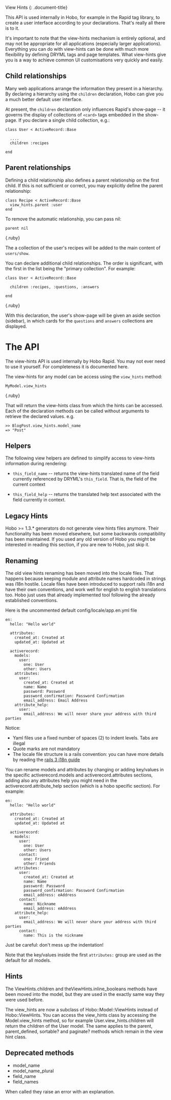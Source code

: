View Hints
{: .document-title}

This API is used internally in Hobo, for example in the Rapid tag library, to create a user interface according to your declarations. That's really all there is to it.

It's important to note that the view-hints mechanism is entirely optional, and may not be appropriate for all applications (especially larger applications). Everything you can do with view-hints can be done with much more flexibility by defining DRYML tags and page templates. What view-hints give you is a way to achieve common UI customisations very quickly and easily.

## Child relationships

Many web applications arrange the information they present in a hierarchy. By declaring a hierarchy using the `children` declaration, Hobo can give you a much better default user interface.

At present, the `children` declaration only influences Rapid's show-page -- it governs the display of collections of `<card>` tags embedded in the show-page. If you declare a single child collection, e.g.:

    class User < ActiveRecord::Base

      ....
      children :recipes

    end

## Parent relationships

Defining a child relationship also defines a parent relationship on
the first child.  If this is not sufficient or correct, you may
explicitly define the parent relationship:

    class Recipe < ActiveRecord::Base
      view_hints.parent :user
    end

To remove the automatic relationship, you can pass nil:

    parent nil

{.ruby}

The a collection of the user's recipes will be added to the main content of `users/show`.

You can declare additional child relationships. The order is significant, with the first in the list being the "primary collection". For example:

    class User < ActiveRecord::Base

      children :recipes, :questions, :answers

    end
{.ruby}

With this declaration, the user's show-page will be given an aside section (sidebar), in which cards for the `questions` and `answers` collections are displayed.


# The API

The view-hints API is used internally by Hobo Rapid. You may not ever need to use it yourself. For completeness it is documented here.

The view-hints for any model can be access using the `view_hints` method:

    MyModel.view_hints
{.ruby}

That will return the view-hints class from which the hints can be accessed. Each of the declaration methods can be called without arguments to retrieve the declared values. e.g.

    >> BlogPost.view_hints.model_name
    => "Post"


## Helpers

The following view helpers are defined to simplify access to view-hints information during rendering:

 - `this_field_name` -- returns the view-hints translated name of the field currently referenced by DRYML's `this_field`. That is, the field of the current context

 - `this_field_help` -- returns the translated help text associated with the field currently in context.


## Legacy Hints

Hobo >= 1.3.* generators do not generate view hints files anymore.
Their functionality has been moved elsewhere, but some backwards
compatibility has been maintained.  If you used any old version of
Hobo you might be interested in reading this section, if you are new
to Hobo, just skip it.

## Renaming

The old view hints renaming has been moved into the locale files. That
happens because keeping module and attribute names hardcoded in
strings was i18n hostile. Locale files have been introduced to support
rails i18n and have their own conventions, and work well for english
to english translations too. Hobo just uses that already implemented
tool following the already established conventions.

Here is the uncommented default config/locale/app.en.yml file

    en:
      hello: "Hello world"

      attributes:
        created_at: Created at
        updated_at: Updated at

      activerecord:
        models:
          user:
            one: User
            other: Users
        attributes:
          user:
            created_at: Created at
            name: Name
            password: Password
            password_confirmation: Password Confirmation
            email_address: Email Address
        attribute_help:
          user:
            email_address: We will never share your address with third parties

Notice:

- Yaml files use a fixed number of spaces (2) to indent levels. Tabs are illegal
- Quote marks are not mandatory
- The locale file structure is a rails convention: you can have more details by reading the [rails 3 i18n guide](http://edgeguides.rubyonrails.org/i18n.html)

You can rename models and attributes by changing or adding key/values in the specific activerecord.models and activerecord.attributes sections, adding also any attributes help you might need in the activerecord.attribute_help section (which is a hobo specific section). For example:

    en:
      hello: "Hello world"

      attributes:
        created_at: Created at
        updated_at: Updated at

      activerecord:
        models:
          user:
            one: User
            other: Users
          contact:
            one: Friend
            other: Friends
        attributes:
          user:
            created_at: Created at
            name: Name
            password: Password
            password_confirmation: Password Confirmation
            email_address: eAddress
          contact:
            name: Nickname
            email_address: eAddress
        attribute_help:
          user:
            email_address: We will never share your address with third parties
          contact:
            name: This is the nickname

Just be careful: don't mess up the indentation!

Note that the key/values inside the first `attributes:` group are used as the default for all models.

## Hints

The ViewHints.children and theViewHints.inline_booleans methods have been moved into the model, but they are used in the exactly same way they were used before.

The view_hints are now a subclass of Hobo::Model::ViewHints instead of
Hobo::ViewHints. You can access the view_hints class by accessing the
Model.view_hints method, so for example User.view_hints.children will
return the children of the User model. The same applies to the parent,
parent_defined, sortable? and paginate? methods which remain in the
view hint class.

## Deprecated methods

- model_name
- model_name_plural
- field_name
- field_names

When called they raise an error with an explanation.

